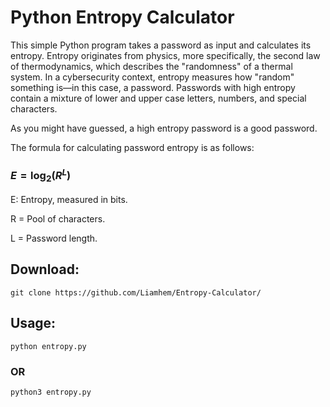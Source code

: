 # Python Entropy Calculator

This simple Python program takes a password as input and calculates its entropy. Entropy originates from physics, more specifically, the second law of thermodynamics, which describes the "randomness" of a thermal system. In a cybersecurity context, entropy measures how "random" something is—in this case, a password. Passwords with high entropy contain a mixture of lower and upper case letters, numbers, and special characters.

As you might have guessed, a high entropy password is a good password.

The formula for calculating password entropy is as follows:

### $E = \log_2(R^L)$

E: Entropy, measured in bits.

R = Pool of characters.

L = Password length.

## Download:
```git clone https://github.com/Liamhem/Entropy-Calculator/```
## Usage:
```python entropy.py```
### OR
```python3 entropy.py```
